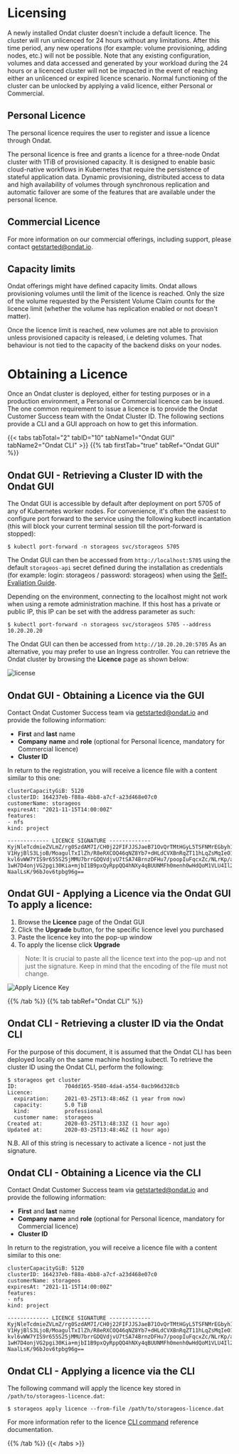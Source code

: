 # Licensing

A newly installed Ondat cluster doesn't include a default licence. The cluster
will run unlicenced for 24 hours without any limitations. After this time
period, any new operations (for example: volume provisioning, adding nodes,
etc.) will not be possible. Note that any existing configuration, volumes and
data accessed and generated by your workload during the 24 hours or a licenced
cluster will not be impacted in the event of reaching either an unlicenced or
expired licence scenario. Normal functioning of the cluster can be unlocked by
applying a valid licence, either Personal or Commercial.

## Personal Licence

The personal licence requires the user to register and issue a licence through
Ondat.

The personal licence is free and grants a licence for a three-node Ondat
cluster with 1TiB of provisioned capacity. It is designed to enable basic
cloud-native workflows in Kubernetes that require the persistence of stateful
application data. Dynamic provisioning, distributed access to data and high
availability of volumes through synchronous replication and automatic failover
are some of the features that are available under the personal licence.

## Commercial Licence

For more information on our commercial offerings, including support, please
contact getstarted@ondat.io.

## Capacity limits

Ondat offerings might have defined capacity limits. Ondat allows provisioning
volumes until the limit of the licence is reached. Only the size of the volume
requested by the Persistent Volume Claim counts for the licence limit (whether
the volume has replication enabled or not doesn't matter).

Once the licence limit is reached, new volumes are not able to provision unless
provisioned capacity is released, i.e deleting volumes. That behaviour is not
tied to the capacity of the backend disks on your nodes.

# Obtaining a Licence

Once an Ondat cluster is deployed, either for testing purposes or in a
production environment, a Personal or Commercial licence can be issued. The one
common requirement to issue a licence is to provide the Ondat Customer Success
team with the Ondat Cluster ID. The following sections provide a CLI and a GUI
approach on how to get this information.

{{< tabs tabTotal="2" tabID="10"  tabName1="Ondat GUI" tabName2="Ondat CLI" >}}
{{% tab firstTab="true" tabRef="Ondat GUI" %}}


## Ondat GUI - Retrieving a Cluster ID with the Ondat GUI

The Ondat GUI is accessible by default after deployment on port 5705 of any of
Kubernetes worker nodes. For convenience, it's often the easiest to configure
port forward to the service using the following kubectl incantation (this will
block your current terminal session till the port-forward is stopped):

```
$ kubectl port-forward -n storageos svc/storageos 5705
```

The Ondat GUI can then be accessed from `http://localhost:5705` using the default
`storageos-api` secret defined during the installation as credentials (for
example: login: storageos / password: storageos) when using the
[Self-Evaliation Guide](../self-eval.md).

Depending on the environment, connecting to the localhost might not work when
using a remote administration machine. If this host has a private or public IP,
this IP can be set with the address parameter as such: 

```
$ kubectl port-forward -n storageos svc/storageos 5705 --address 10.20.20.20
```

The Ondat GUI can then be accessed from `http://10.20.20.20:5705`  As an
alternative, you may prefer to use an Ingress controller. You can retrieve the
Ondat cluster by browsing the __Licence__ page as shown below:

![license](../assets/images/concepts/licensing.png)

## Ondat GUI - Obtaining a Licence via the GUI 

Contact Ondat Customer Success team via getstarted@ondat.io and provide the
following information:
- **First** and **last** name
- **Company** **name** and **role** (optional for Personal licence, mandatory
  for Commercial licence)
- **Cluster ID**

In return to the registration, you will receive a licence file with a content
similar to this one:

```
clusterCapacityGiB: 5120 
clusterID: 164237eb-f88a-4bb8-a7cf-a23d468e07c0 
customerName: storageos
expiresAt: "2021-11-15T14:00:00Z" 
features:
- nfs
kind: project

------------- LICENCE SIGNATURE -------------
KyjNleTcdmieZVLmZ/rg0SzdAM7I/CH0j22FIFJJSJaeB71OvQrTMtHGyL5TSFNMrEGbyh1HQlDgZb5A
V1HyjBlS3LjoB/MoagulTxIlZh/R8eRXCOQ46qNZ8Yb7+dHLdCVXBnRqZT11hLqZsMqIeO1y9f5dw65H
kvl6vWW7YIS9r655S25jMMU7brrGDQVdjvU7tSA74BrnzDFHu7/poopIuFqcxZc/NLrKp/akkvyZI5Ex
1wH7D4onjVG2pgi30Kia+mjbI1B9pxQyRppQQ4hNXy4qBUUNMFh0menh0wHdQoM1VLU4Il22PrkeICV0
NaalLsK/96bJov6tpbg96g==
```

## Ondat GUI - Applying a Licence via the Ondat GUI To apply a licence:
1.  Browse the __Licence__ page of the Ondat GUI
1.  Click the __Upgrade__ button, for the specific licence level you purchased
1.  Paste the licence key into the pop-up window
1.  To apply the license click __Upgrade__

> Note: It is crucial to paste all the licence text into the pop-up and not
> just the signature. Keep in mind that the encoding of the file must not
> change.

![Apply Licence Key](../assets/images/operations/licensing/apply-licence-key.png)

{{% /tab %}}
{{% tab tabRef="Ondat CLI" %}}

## Ondat CLI - Retrieving a cluster ID via the Ondat CLI

For the purpose of this document, it is assumed that the Ondat CLI has been deployed locally on
the same machine hosting kubectl. To retrieve the cluster ID using the Ondat
CLI, perform the following:

```
$ storageos get cluster
ID:               704dd165-9580-4da4-a554-0acb96d328cb
Licence:
  expiration:     2021-03-25T13:48:46Z (1 year from now)
  capacity:       5.0 TiB
  kind:           professional
  customer name:  storageos
Created at:       2020-03-25T13:48:33Z (1 hour ago)
Updated at:       2020-03-25T13:48:46Z (1 hour ago)
```

N.B. All of this string is necessary to activate a licence - not just the
signature.

 ## Ondat CLI - Obtaining a Licence via the CLI

Contact Ondat Customer Success team via getstarted@ondat.io and provide the
following information:
* **First** and **last** name
* **Company** **name** and **role** (optional for Personal licence, mandatory
  for Commercial licence)
* **Cluster ID**

In return to the registration, you will receive a licence file with a content
similar to this one:

```
clusterCapacityGiB: 5120
clusterID: 164237eb-f88a-4bb8-a7cf-a23d468e07c0
customerName: storageos
expiresAt: "2021-11-15T14:00:00Z"
features:
- nfs
kind: project

------------- LICENCE SIGNATURE -------------
KyjNleTcdmieZVLmZ/rg0SzdAM7I/CH0j22FIFJJSJaeB71OvQrTMtHGyL5TSFNMrEGbyh1HQlDgZb5A
V1HyjBlS3LjoB/MoagulTxIlZh/R8eRXCOQ46qNZ8Yb7+dHLdCVXBnRqZT11hLqZsMqIeO1y9f5dw65H
kvl6vWW7YIS9r655S25jMMU7brrGDQVdjvU7tSA74BrnzDFHu7/poopIuFqcxZc/NLrKp/akkvyZI5Ex
1wH7D4onjVG2pgi30Kia+mjbI1B9pxQyRppQQ4hNXy4qBUUNMFh0menh0wHdQoM1VLU4Il22PrkeICV0
NaalLsK/96bJov6tpbg96g==
```

## Ondat CLI  - Applying a licence via the CLI

The following command will apply the licence key stored in
`/path/to/storageos-licence.dat`:

```
$ storageos apply licence --from-file /path/to/storageos-licence.dat
```

For more information refer to the licence
[CLI command](../reference/cli) reference documentation.

{{% /tab %}}
{{< /tabs >}}

